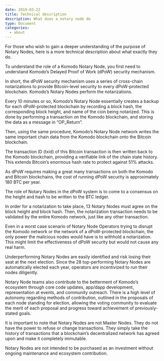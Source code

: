 ```yaml
---
date: 2019-03-22
title: Technical description
description: What does a notary node do
type: Document
categories:
  - about
---
```

For those who wish to gain a deeper understanding of the purpose of Notary Nodes, here is a more technical description about what exactly they do.

To understand the role of a Komodo Notary Node, you first need to understand Komodo’s Delayed Proof of Work (dPoW) security mechanism.

In short, the dPoW security mechanism uses a series of cross-chain notarizations to provide Bitcoin-level security to every dPoW-protected blockchain. Komodo’s Notary Nodes perform the notarizations.

Every 10 minutes or so, Komodo’s Notary Node essentially creates a backup for each dPoW-protected blockchain by recording a block hash, the corresponding block height, and name of the coin being notarized. This is done by performing a transaction on the Komodo blockchain, and storing the data as a message in “OP_Return”.

Then, using the same procedure, Komodo’s Notary Node network writes the same important chain data from the Komodo blockchain onto the Bitcoin blockchain.

The transaction ID (txid) of this Bitcoin transaction is then written back to the Komodo blockchain, providing a verifiable link of the chain state history. This extends Bitcoin’s enormous hash rate to protect against 51% attacks. 

As dPoW requires making a great many transactions on both the Komodo and Bitcoin blockchains, the cost of running dPoW security is approximately 180 BTC per year. 

The role of Notary Nodes in the dPoW system is to come to a consensus on the height and hash to be written to the BTC ledger.

In order for a notarization to take place, 13 Notary Nodes must agree on the block height and block hash. Then, the notarization transaction needs to be validated by the entire Komodo network, just like any other transaction. 

Even in a worst case scenario of Notary Node Operators trying to disrupt the Komodo network or the network of a dPoW-protected blockchain, the only power the malicious nodes would have is to withhold a notarization. This might limit the effectiveness of dPoW security but would not cause any real harm.

Underperforming Notary Nodes are easily identified and risk losing their seat at the next election. Since the 28 top-performing Notary Nodes are automatically elected each year, operators are incentivized to run their nodes diligently. 

Notary Node teams also contribute to the betterment of Komodo’s ecosystem through core code updates, app/dapp development, representation at events, and community outreach. There is a high level of autonomy regarding methods of contribution, outlined in the proposals of each node standing for election, allowing the voting community to evaluate the merit of each proposal and progress toward achievement of previously-stated goals.

It is important to note that Notary Nodes are not Master Nodes. They do not have the power to refuse or change transactions. They simply take the history of transactions that a blockchain’s decentralized network has agreed upon and make it completely immutable.

Notary Nodes are not intended to be purchased as an investment without ongoing maintenance and ecosystem contribution.
